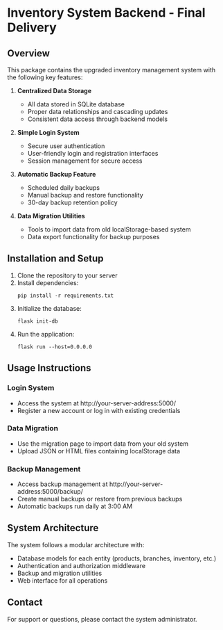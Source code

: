 # Inventory System Backend - Final Delivery

## Overview
This package contains the upgraded inventory management system with the following key features:

1. **Centralized Data Storage**
   - All data stored in SQLite database
   - Proper data relationships and cascading updates
   - Consistent data access through backend models

2. **Simple Login System**
   - Secure user authentication
   - User-friendly login and registration interfaces
   - Session management for secure access

3. **Automatic Backup Feature**
   - Scheduled daily backups
   - Manual backup and restore functionality
   - 30-day backup retention policy

4. **Data Migration Utilities**
   - Tools to import data from old localStorage-based system
   - Data export functionality for backup purposes

## Installation and Setup

1. Clone the repository to your server
2. Install dependencies:
   ```
   pip install -r requirements.txt
   ```
3. Initialize the database:
   ```
   flask init-db
   ```
4. Run the application:
   ```
   flask run --host=0.0.0.0
   ```

## Usage Instructions

### Login System
- Access the system at http://your-server-address:5000/
- Register a new account or log in with existing credentials

### Data Migration
- Use the migration page to import data from your old system
- Upload JSON or HTML files containing localStorage data

### Backup Management
- Access backup management at http://your-server-address:5000/backup/
- Create manual backups or restore from previous backups
- Automatic backups run daily at 3:00 AM

## System Architecture
The system follows a modular architecture with:
- Database models for each entity (products, branches, inventory, etc.)
- Authentication and authorization middleware
- Backup and migration utilities
- Web interface for all operations

## Contact
For support or questions, please contact the system administrator.
